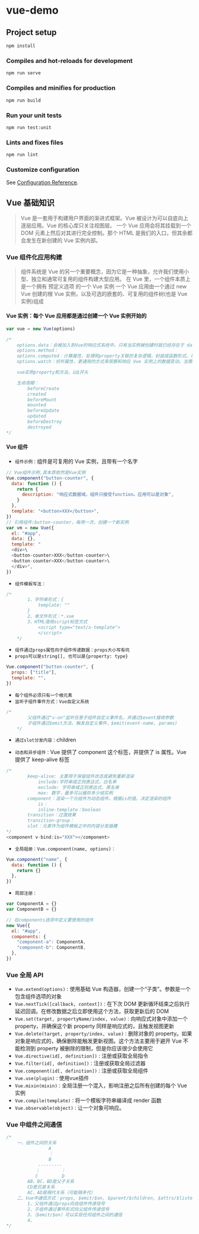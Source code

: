 # vue-demo

## Project setup

```
npm install
```

### Compiles and hot-reloads for development

```
npm run serve
```

### Compiles and minifies for production

```
npm run build
```

### Run your unit tests

```
npm run test:unit
```

### Lints and fixes files

```
npm run lint
```

### Customize configuration

See [Configuration Reference](https://cli.vuejs.org/config/).

## Vue 基础知识

> Vue 是一套用于构建用户界面的渐进式框架。Vue 被设计为可以自底向上逐层应用。Vue 的核心库只关注视图层。
> 一个 Vue 应用会将其挂载到一个 DOM 元素上然后对其进行完全控制。那个 HTML 是我们的入口，但其余都会发生在新创建的 Vue 实例内部。

### Vue 组件化应用构建

> 组件系统是 Vue 的另一个重要概念，因为它是一种抽象，允许我们使用小型、独立和通常可复用的组件构建大型应用。
> 在 Vue 里，一个组件本质上是一个拥有 预定义选项 的一个 Vue 实例
> 一个 Vue 应用由一个通过 new Vue 创建的根 Vue 实例，以及可选的嵌套的、可复用的组件树(也是 Vue 实例)组成

#### Vue 实例：每个 Vue 应用都是通过创建一个 Vue 实例开始的

```js
var vue = new Vue(options)

/*
    options.data：会被加入到Vue的响应式系统中。只有当实例被创建时就已经存在于 data 中的 property 才是响应式的。Object.freeze()可以阻止数据的追踪。
    options.method：
    options.computed：计算属性，处理和property关联的复杂逻辑，封装成函数形式。计算属性是基于它们的响应式依赖进行缓存的。只在相关响应式依赖发生改变时它们才会重新求值。计算属性默认只有 getter，不过在需要时你也可以提供一个 setter
    options.watch：侦听属性，更通用的方式来观察和响应 Vue 实例上的数据变动。当需要在数据变化时执行异步或开销较大的操作时，这个方式是最有用的。

    vue实例property和方法，以$开头

    生命周期：
        beforeCreate
        created
        beforeMount
        mounted
        beforeUpdate
        updated
        beforeDestroy
        destroyed
*/
```

#### Vue 组件

- `组件示例：`组件是可复用的 Vue 实例，且带有一个名字

```js
// Vue组件示例,其本质依然是Vue实例
Vue.component("button-counter", {
  data: function () {
    return {
      description: "响应式数据域，组件只接受function。应用可以是对象",
    }
  },
  template: "<button>XXX</button>",
})
// 引用组件:button-counter，每用一次，创建一个新实例
var vm = new Vue({
  el: "#app",
  data: {},
  template: "
  <div>\
  <button-counter>XXX</button-counter>\
  <button-counter>XXX</button-counter>\
  </div>",
})
```

- `组件模板写法：`

```js
/*
        1、字符串形式：{
            template: ""
        }
        2、单文件形式：*.vue
        3、HTML借用script标签方式
            <script type="text/x-template">
            </script>
    */
```

- `组件通过props属性向子组件传递数据：props大小写有坑`
- `props可以是string[], 也可以是{property: type}`

```js
Vue.component("button-counter", {
  props: ["title"],
  template: "",
})
```

- `每个组件必须只有一个根元素`
- `监听子组件事件方式：Vue自定义系统`

```js
/*
        父组件通过"v-on"监听任意子组件自定义事件名，并通过$event接收参数
        子组件通过$emit方法，触发自定义事件，$emit(event-name, params)
    */
```

- `通过slot分发内容：`children

- `动态和异步组件：`Vue 提供了 component 这个标签，并提供了 is 属性。Vue 提供了 keep-alive 标签

```js
/*
        keep-alive: 主要用于保留组件状态或避免重新渲染
            include:字符串或正则表达式，白名单
            exclude: 字符串或正则表达式，黑名单
            max: 数字，最多可以缓存多少组实例
        component：渲染一个元组件为动态组件。根据is的值，决定渲染的组件
            is：
            inline-template：boolean
        transition：过渡效果
        transition-group：
        slot：元素作为组件模板之中的内容分发插槽
*/
<component v-bind:is="XXX"></component>
```

- `全局祖册：Vue.component(name, options)：`

```js
Vue.component("name", {
  data: function () {
    return {}
  },
})
```

- `局部注册：`

```js
var ComponentA = {}
var ComponentB = {}

// 在components选项中定义要使用的组件
new Vue({
  el: "#app",
  components: {
    "component-a": ComponentA,
    "component-b": ComponentB,
  },
})
```

### Vue 全局 API

- `Vue.extend(options)：`使用基础 Vue 构造器，创建一个“子类”。参数是一个包含组件选项的对象
- `Vue.nextTick([callback, context])：`在下次 DOM 更新循环结束之后执行延迟回调。在修改数据之后立即使用这个方法，获取更新后的 DOM
- `Vue.set(target, propertyName/index, value)：`向响应式对象中添加一个 property，并确保这个新 property 同样是响应式的，且触发视图更新
- `Vue.delete(target, property/index, value)：`删除对象的 property。如果对象是响应式的，确保删除能触发更新视图。这个方法主要用于避开 Vue 不能检测到 property 被删除的限制，但是你应该很少会使用它
- `Vue.directive(id[, definition])：`注册或获取全局指令
- `Vue.filter(id[, definition])：`注册或获取全局过滤器
- `Vue.component(id[, definition])：`注册或获取全局组件
- `Vue.use(plugin)：`使用vue插件
- `Vue.mixin(mixin)：`全局注册一个混入，影响注册之后所有创建的每个 Vue 实例
- `Vue.compile(template)：`将一个模板字符串编译成 render 函数
- `Vue.observable(object)：`让一个对象可响应。

### Vue 中组件之间通信

```js
/*
    一、组件之间的关系
                A
                ｜
                B
            ---------
           ｜        ｜
           C         D
        AB、BC、BD是父子关系
        CD是兄弟关系
        AC、AD是隔代关系（可能隔多代）
    二、Vue中通信方式：props, $emit/$on, $parent/$children, $attrs/$listeners, provide/inject, vuex
        1、父组件通过props向自组件传递信号
        2、子组件通过事件形式向父组件传递信号
        3、（$emit/$on）可以实现任何组件之间的通信
        4、
*/
```
